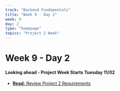 ```yaml
---
track: "Backend Fundamentals"
title: "Week 9 - Day 2"
week: 9
day: 2
type: "homepage"
topics: "Project 2 Week"
---
```


# Week 9 - Day 2

#### Looking ahead - Project Week Starts Tuesday 11/02
- [**Read:** Review Project 2 Requirements](/unit-projects/unit-two-project-requirements)